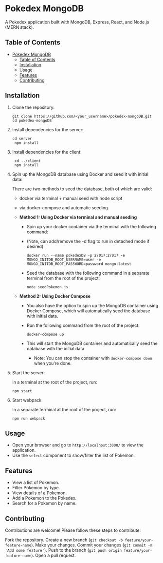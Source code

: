 # Pokedex MongoDB

A Pokedex application built with MongoDB, Express, React, and Node.js (MERN stack).

## Table of Contents

- [Pokedex MongoDB](#pokedex-mongodb)
  - [Table of Contents](#table-of-contents)
  - [Installation](#installation)
  - [Usage](#usage)
  - [Features](#features)
  - [Contributing](#contributing)

## Installation

1. Clone the repository:

   ```
   git clone https://github.com/<your_username>/pokedex-mongoDB.git
   cd pokedex-mongoDB
   ```

2. Install dependencies for the server:

   ```
   cd server
    npm install
   ```

3. Install dependencies for the client:

   ```
    cd ../client
    npm install
   ```

4. Spin up the MongoDB database using Docker and seed it with initial data:

   There are two methods to seed the database, both of which are valid:

   - docker via terminal + manual seed with node script
   - via docker-compose and automatic seeding

   - **Method 1: Using Docker via terminal and manual seeding**

     - Spin up your docker container via the terminal with the following command:
     - (Note, can add/remove the -d flag to run in detached mode if desired)

       ```
       docker run --name pokedexDB -p 27017:27017 -e MONGO_INITDB_ROOT_USERNAME=user -e MONGO_INITDB_ROOT_PASSWORD=password mongo:latest
       ```

     - Seed the database with the following command in a separate terminal from the root of the project:
       ```
       node seedPokemon.js
       ```

   - **Method 2: Using Docker Compose**

     - You also have the option to spin up the MongoDB container using Docker Compose, which will automatically seed the database with initial data.
     - Run the following command from the root of the project:

       ```
       docker-compose up
       ```

     - This will start the MongoDB container and automatically seed the database with the initial data.
       - Note: You can stop the container with `docker-compose down` when you're done.

5. Start the server:

   In a terminal at the root of the project, run:

   ```
   npm start
   ```

6. Start webpack

   In a separate terminal at the root of the project, run:

   ```
   npm run webpack
   ```

## Usage

- Open your browser and go to `http://localhost:3000/` to view the application.
- Use the `select` component to show/filter the list of Pokemon.

## Features

- View a list of Pokemon.
- Filter Pokemon by type.
- View details of a Pokemon.
- Add a Pokemon to the Pokedex.
- Search for a Pokemon by name.

## Contributing

Contributions are welcome! Please follow these steps to contribute:

Fork the repository.
Create a new branch (`git checkout -b feature/your-feature-name`).
Make your changes.
Commit your changes (`git commit -m 'Add some feature'`).
Push to the branch (`git push origin feature/your-feature-name`).
Open a pull request.
